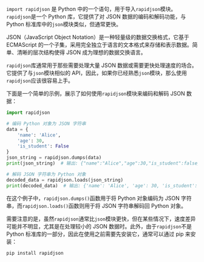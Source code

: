 `import rapidjson` 是 Python 中的一个语句，用于导入`rapidjson`模块。`rapidjson`是一个 Python 库，它提供了对 JSON 数据的编码和解码功能，与 Python 标准库中的`json`模块类似，但通常更快。

JSON（JavaScript Object Notation）是一种轻量级的数据交换格式，它基于 ECMAScript 的一个子集，采用完全独立于语言的文本格式来存储和表示数据。简单、清晰的层次结构使得 JSON 成为理想的数据交换语言。

`rapidjson`库通常用于那些需要处理大量 JSON 数据或需要更快处理速度的场合。它提供了与`json`模块相似的 API，因此，如果你已经熟悉`json`模块，那么使用`rapidjson`应该很容易上手。

下面是一个简单的示例，展示了如何使用`rapidjson`模块来编码和解码 JSON 数据：

```python
import rapidjson

# 编码 Python 对象为 JSON 字符串
data = {
    'name': 'Alice',
    'age': 30,
    'is_student': False
}
json_string = rapidjson.dumps(data)
print(json_string)  # 输出: {"name":"Alice","age":30,"is_student":false}

# 解码 JSON 字符串为 Python 对象
decoded_data = rapidjson.loads(json_string)
print(decoded_data)  # 输出: {'name': 'Alice', 'age': 30, 'is_student': False}
```

在这个例子中，`rapidjson.dumps()`函数用于将 Python 对象编码为 JSON 字符串，而`rapidjson.loads()`函数则用于将 JSON 字符串解码回 Python 对象。

需要注意的是，虽然`rapidjson`通常比`json`模块更快，但在某些情况下，速度差异可能并不明显，尤其是在处理较小的 JSON 数据时。此外，由于`rapidjson`不是 Python 标准库的一部分，因此在使用之前需要先安装它，通常可以通过 pip 来安装：

```bash
pip install rapidjson
```

